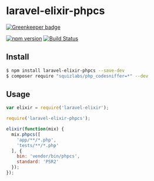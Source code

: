 # laravel-elixir-phpcs

[![Greenkeeper badge](https://badges.greenkeeper.io/ponko2/laravel-elixir-phpcs.svg)](https://greenkeeper.io/)

[![npm version](https://badge.fury.io/js/laravel-elixir-phpcs.svg)](https://badge.fury.io/js/laravel-elixir-phpcs)
[![Build Status](https://travis-ci.org/ponko2/laravel-elixir-phpcs.svg?branch=master)](https://travis-ci.org/ponko2/laravel-elixir-phpcs)

## Install

```sh
$ npm install laravel-elixir-phpcs --save-dev
$ composer require "squizlabs/php_codesniffer=*" --dev
```

## Usage

```javascript
var elixir = require('laravel-elixir');

require('laravel-elixir-phpcs');

elixir(function(mix) {
  mix.phpcs([
    'app/**/*.php',
    'tests/**/*.php'
  ], {
    bin: 'vendor/bin/phpcs',
    standard: 'PSR2'
  });
});
```
